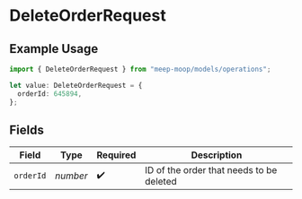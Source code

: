 # DeleteOrderRequest

## Example Usage

```typescript
import { DeleteOrderRequest } from "meep-moop/models/operations";

let value: DeleteOrderRequest = {
  orderId: 645894,
};
```

## Fields

| Field                                    | Type                                     | Required                                 | Description                              |
| ---------------------------------------- | ---------------------------------------- | ---------------------------------------- | ---------------------------------------- |
| `orderId`                                | *number*                                 | :heavy_check_mark:                       | ID of the order that needs to be deleted |